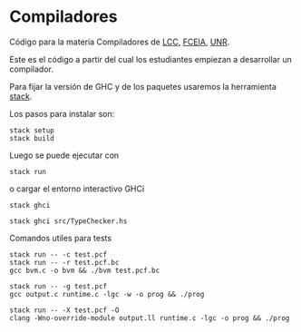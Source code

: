 # Compiladores
Código para la materia Compiladores de [LCC](https://dcc.fceia.unr.edu.ar), [FCEIA](https://www.fceia.unr.edu.ar), [UNR](https://www.unr.edu.ar).

Este es el código a partir del cual los estudiantes empiezan a desarrollar un compilador.

Para fijar la versión de GHC y de los paquetes usaremos la herramienta [stack](https://docs.haskellstack.org/en/stable/README/).

Los pasos para instalar son:

```code
stack setup
stack build
```

Luego se puede ejecutar con 
```code
stack run
```
o cargar el entorno interactivo GHCi
```code
stack ghci

stack ghci src/TypeChecker.hs
```

Comandos utiles para tests
```code
stack run -- -c test.pcf
stack run -- -r test.pcf.bc
gcc bvm.c -o bvm && ./bvm test.pcf.bc

stack run -- -g test.pcf
gcc output.c runtime.c -lgc -w -o prog && ./prog

stack run -- -X test.pcf -O
clang -Wno-override-module output.ll runtime.c -lgc -o prog && ./prog 
```